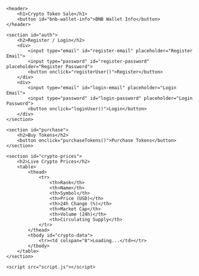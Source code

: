 <!DOCTYPE html>
<html lang="en">
<head>
    <meta charset="UTF-8">
    <meta name="viewport" content="width=device-width, initial-scale=1.0">
    <title>Crypto Token Sale</title>
    <link rel="stylesheet" href="styles.css">
</head>
<body>

    <header>
        <h1>Crypto Token Sale</h1>
        <button id="bnb-wallet-info">BNB Wallet Info</button>
    </header>

    <section id="auth">
        <h2>Register / Login</h2>
        <div>
            <input type="email" id="register-email" placeholder="Register Email">
            <input type="password" id="register-password" placeholder="Register Password">
            <button onclick="registerUser()">Register</button>
        </div>
        <div>
            <input type="email" id="login-email" placeholder="Login Email">
            <input type="password" id="login-password" placeholder="Login Password">
            <button onclick="loginUser()">Login</button>
        </div>
    </section>

    <section id="purchase">
        <h2>Buy Tokens</h2>
        <button onclick="purchaseTokens()">Purchase Tokens</button>
    </section>

    <section id="crypto-prices">
        <h2>Live Crypto Prices</h2>
        <table>
            <thead>
                <tr>
                    <th>Rank</th>
                    <th>Name</th>
                    <th>Symbol</th>
                    <th>Price (USD)</th>
                    <th>24h Change (%)</th>
                    <th>Market Cap</th>
                    <th>Volume (24h)</th>
                    <th>Circulating Supply</th>
                </tr>
            </thead>
            <tbody id="crypto-data">
                <tr><td colspan="8">Loading...</td></tr>
            </tbody>
        </table>
    </section>

    <script src="script.js"></script>
</body>
</html>

